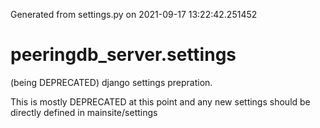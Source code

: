 Generated from settings.py on 2021-09-17 13:22:42.251452

# peeringdb_server.settings

(being DEPRECATED) django settings prepration.

This is mostly DEPRECATED at this point and any new settings should be directly
defined in mainsite/settings
